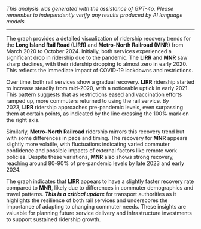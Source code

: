 _This analysis was generated with the assistance of GPT-4o. Please remember to independently verify any results produced by AI language models._

---

The graph provides a detailed visualization of ridership recovery trends for the **Long Island Rail Road (LIRR)** and **Metro-North Railroad (MNR)** from March 2020 to October 2024. Initially, both services experienced a significant drop in ridership due to the pandemic. The **LIRR** and **MNR** saw sharp declines, with their ridership dropping to almost zero in early 2020. This reflects the immediate impact of COVID-19 lockdowns and restrictions.

Over time, both rail services show a gradual recovery. **LIRR** ridership started to increase steadily from mid-2020, with a noticeable uptick in early 2021. This pattern suggests that as restrictions eased and vaccination efforts ramped up, more commuters returned to using the rail service. By 2023, **LIRR** ridership approaches pre-pandemic levels, even surpassing them at certain points, as indicated by the line crossing the 100% mark on the right axis.

Similarly, **Metro-North Railroad** ridership mirrors this recovery trend but with some differences in pace and timing. The recovery for **MNR** appears slightly more volatile, with fluctuations indicating varied commuter confidence and possible impacts of external factors like remote work policies. Despite these variations, **MNR** also shows strong recovery, reaching around 80-90% of pre-pandemic levels by late 2023 and early 2024.

The graph indicates that **LIRR** appears to have a slightly faster recovery rate compared to **MNR**, likely due to differences in commuter demographics and travel patterns. **_This is a critical update_** for transport authorities as it highlights the resilience of both rail services and underscores the importance of adapting to changing commuter needs. These insights are valuable for planning future service delivery and infrastructure investments to support sustained ridership growth.